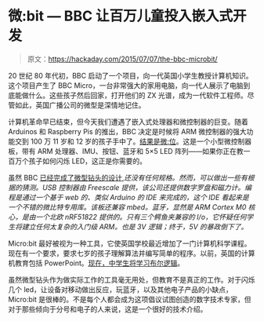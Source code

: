 # 微:bit — BBC 让百万儿童投入嵌入式开发

> 原文：<https://hackaday.com/2015/07/07/the-bbc-microbit/>

20 世纪 80 年代初，BBC 启动了一个项目，向一代英国小学生教授计算机知识。这个项目产生了 BBC Micro，一台非常强大的家用电脑，向一代人展示了电脑到底能做什么。这些孩子然后回家，打开他们的 ZX 光谱，成为一代软件工程师。尽管如此，英国广播公司的微型是深情地记住。

计算机革命早已结束，但今天我们遭遇了嵌入式处理器和微控制器的巨变。随着 Arduinos 和 Raspberry Pis 的推出，BBC 决定是时候将 ARM 微控制器的强大功能交到 100 万 11 岁和 12 岁的孩子手中了。[结果是微:位](http://www.bbc.co.uk/programmes/articles/4hVG2Br1W1LKCmw8nSm9WnQ/introducing-the-bbc-micro-bit)。这是一个小型微控制器板，带有 ARM 处理器、IMU、按钮、蓝牙和 5×5 LED 阵列——如果你正在教一百万个孩子如何闪烁 LED，这正是你需要的。

虽然 BBC [已经完成了微型钻头的设计](http://www.bbc.co.uk/mediacentre/mediapacks/microbit),*还没有任何规格。然而，可以做出一些有根据的猜测。USB 控制器由 Freescale 提供，该公司还提供数字罗盘和磁力计。编程是通过一个基于 web 的、类似 Arduino 的 IDE 来完成的，这个 IDE 看起来是一个不错的微比特专用库。该板还兼容 mbed。蓝牙，显然是 ARM Cortex M0 核心，是由一个北欧 nRF51822 提供的。只有三个鳄鱼夹兼容的 I/o，它怀疑任何学生将建立任何太复杂的入门级 ARM。也是 3V 逻辑；终于，5V 的暴政倒下了。*

Micro:bit 最好被视为一种工具，它使英国学校最近增加了一门计算机科学课程。现在有一个要求，要求七岁的孩子理解算法并编写简单的程序。以前，英国的计算机教育包括 PowerPoint。[现在，中学生将学习布尔逻辑](http://www.telegraph.co.uk/technology/news/10410036/Teaching-our-children-to-code-a-quiet-revolution.html)。

虽然微型钻头作为做实际工作的工具毫无用处，但教育不是真正的工作。对于闪烁几个 led，让设备对移动做出反应，玩蓝牙，以及其他电子产品的小缺点，Micro:bit 是很棒的。不是每个人都会成为这项倡议试图创造的数字技术专家，但对于那些倾向于分号和电子的人来说，这是一个很好的技术介绍。